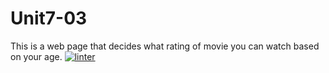 # Unit7-03
This is a web page that decides what rating of movie you can watch based on your age.
[![linter](https://github.com/Abbey-gilliland/Unit7-03/workflows/linter/badge.svg)](https://github.com/marketplace/actions/super-linter)
